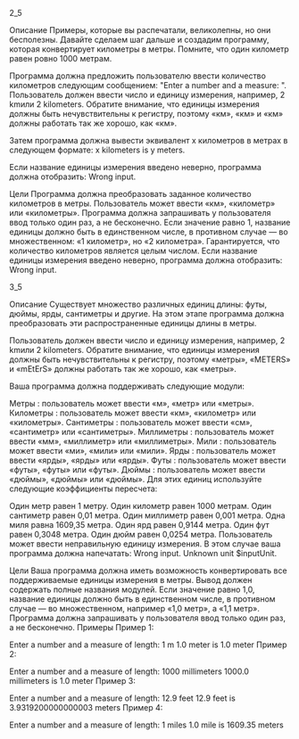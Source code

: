 2_5

Описание
Примеры, которые вы распечатали, великолепны, но они бесполезны. Давайте сделаем шаг дальше и создадим программу, которая конвертирует километры в метры. Помните, что один километр равен ровно 1000 метрам.

Программа должна предложить пользователю ввести количество километров следующим сообщением: "Enter a number and a measure: ". Пользователь должен ввести число и единицу измерения, например, 2 kmили 2 kilometers. Обратите внимание, что единицы измерения должны быть нечувствительны к регистру, поэтому «км», «км» и «км» должны работать так же хорошо, как «км».

Затем программа должна вывести эквивалент x километров в метрах в следующем формате: x kilometers is y meters.

Если название единицы измерения введено неверно, программа должна отобразить: Wrong input.

Цели
Программа должна преобразовать заданное количество километров в метры.
Пользователь может ввести «км», «километр» или «километры».
Программа должна запрашивать у пользователя ввод только один раз, а не бесконечно.
Если значение равно 1, название единицы должно быть в единственном числе, в противном случае — во множественном: «1 километр», но «2 километра».
Гарантируется, что количество километров является целым числом.
Если название единицы измерения введено неверно, программа должна отобразить: Wrong input.

3_5

Описание
Существует множество различных единиц длины: футы, дюймы, ярды, сантиметры и другие. На этом этапе программа должна преобразовать эти распространенные единицы длины в метры.

Пользователь должен ввести число и единицу измерения, например, 2 kmили 2 kilometers. Обратите внимание, что единицы измерения должны быть нечувствительны к регистру, поэтому «метры», «METERS» и «mEtErS» должны работать так же хорошо, как «метры».

Ваша программа должна поддерживать следующие модули:

Метры : пользователь может ввести «м», «метр» или «метры».
Километры : пользователь может ввести «км», «километр» или «километры».
Сантиметры : пользователь может ввести «см», «сантиметр» или «сантиметры».
Миллиметры : пользователь может ввести «мм», «миллиметр» или «миллиметры».
Мили : пользователь может ввести «ми», «мили» или «мили».
Ярды : пользователь может ввести «ярды», «ярды» или «ярды».
Футы : пользователь может ввести «футы», «футы» или «футы».
Дюймы : пользователь может ввести «дюймы», «дюймы» или «дюймы».
Для этих единиц используйте следующие коэффициенты пересчета:

Один метр равен 1 метру.
Один километр равен 1000 метрам.
Один сантиметр равен 0,01 метра.
Один миллиметр равен 0,001 метра.
Одна миля равна 1609,35 метра.
Один ярд равен 0,9144 метра.
Один фут равен 0,3048 метра.
Один дюйм равен 0,0254 метра.
Пользователь может ввести неправильную единицу измерения. В этом случае ваша программа должна напечатать: Wrong input. Unknown unit $inputUnit.

Цели
Ваша программа должна иметь возможность конвертировать все поддерживаемые единицы измерения в метры.
Вывод должен содержать полные названия модулей.
Если значение равно 1,0, название единицы должно быть в единственном числе, в противном случае — во множественном, например «1,0 метр», а «1,1 метр».
Программа должна запрашивать у пользователя ввод только один раз, а не бесконечно.
Примеры
Пример 1:

Enter a number and a measure of length: 1 m
1.0 meter is 1.0 meter
Пример 2:

Enter a number and a measure of length: 1000 millimeters
1000.0 millimeters is 1.0 meter
Пример 3:

Enter a number and a measure of length: 12.9 feet
12.9 feet is 3.9319200000000003 meters
Пример 4:

Enter a number and a measure of length: 1 miles
1.0 mile is 1609.35 meters
